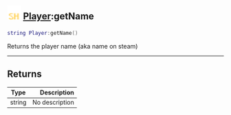 ## <img src="../../.gitbook/assets/shared.png" width="32" height="32" /> [Player](../player/README.md):getName

```lua
string Player:getName()
```

Returns the player name (aka name on steam)

-----------------
## Returns

| Type   | Description |
| ------ | ----------: |
| string | No description |
